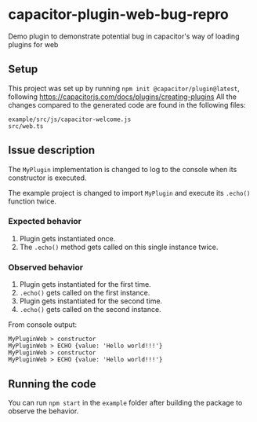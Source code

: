 # capacitor-plugin-web-bug-repro

Demo plugin to demonstrate potential bug in capacitor's way of loading plugins for web

## Setup
This project was set up by running `npm init @capacitor/plugin@latest`, following https://capacitorjs.com/docs/plugins/creating-plugins
All the changes compared to the generated code are found in the following files:
```shell
example/src/js/capacitor-welcome.js
src/web.ts
```

## Issue description
The `MyPlugin` implementation is changed to log to the console when its constructor is executed.

The example project is changed to import `MyPlugin` and execute its `.echo()` function twice.

### Expected behavior
1. Plugin gets instantiated once.
2. The `.echo()` method gets called on this single instance twice.

### Observed behavior
1. Plugin gets instantiated for the first time.
2. `.echo()` gets called on the first instance.
3. Plugin gets instantiated for the second time.
4. `.echo()` gets called on the second instance.

From console output:
```shell
MyPluginWeb > constructor
MyPluginWeb > ECHO {value: 'Hello world!!!'}
MyPluginWeb > constructor
MyPluginWeb > ECHO {value: 'Hello world!!!'}
```

## Running the code
You can run `npm start` in the `example` folder after building the package to observe the behavior.

